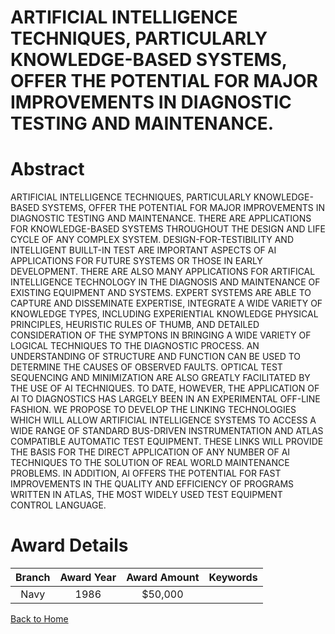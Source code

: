 
ARTIFICIAL INTELLIGENCE TECHNIQUES, PARTICULARLY KNOWLEDGE-BASED SYSTEMS, OFFER THE POTENTIAL FOR MAJOR IMPROVEMENTS IN DIAGNOSTIC TESTING AND MAINTENANCE.
===========================================================================================================================================================

# Abstract


ARTIFICIAL INTELLIGENCE TECHNIQUES, PARTICULARLY KNOWLEDGE-BASED SYSTEMS, OFFER THE POTENTIAL FOR MAJOR IMPROVEMENTS IN DIAGNOSTIC TESTING AND MAINTENANCE. THERE ARE APPLICATIONS FOR KNOWLEDGE-BASED SYSTEMS THROUGHOUT THE DESIGN AND LIFE CYCLE OF ANY COMPLEX SYSTEM. DESIGN-FOR-TESTIBILITY AND INTELLIGENT BUILLT-IN TEST ARE IMPORTANT ASPECTS OF AI APPLICATIONS FOR FUTURE SYSTEMS OR THOSE IN EARLY DEVELOPMENT. THERE ARE ALSO MANY APPLICATIONS FOR ARTIFICAL INTELLIGENCE TECHNOLOGY IN THE DIAGNOSIS AND MAINTENANCE OF EXISTING EQUIPMENT AND SYSTEMS. EXPERT SYSTEMS ARE ABLE TO CAPTURE AND DISSEMINATE EXPERTISE, INTEGRATE A WIDE VARIETY OF KNOWLEDGE TYPES, INCLUDING EXPERIENTIAL KNOWLEDGE PHYSICAL PRINCIPLES, HEURISTIC RULES OF THUMB, AND DETAILED CONSIDERATION OF THE SYMPTONS IN BRINGING A WIDE VARIETY OF LOGICAL TECHNIQUES TO THE DIAGNOSTIC PROCESS. AN UNDERSTANDING OF STRUCTURE AND FUNCTION CAN BE USED TO DETERMINE THE CAUSES OF OBSERVED FAULTS. OPTICAL TEST SEQUENCING AND MINIMIZATION ARE ALSO GREATLY FACILITATED BY THE USE OF AI TECHNIQUES. TO DATE, HOWEVER, THE APPLICATION OF AI TO DIAGNOSTICS HAS LARGELY BEEN IN AN EXPERIMENTAL OFF-LINE FASHION. WE PROPOSE TO DEVELOP THE LINKING TECHNOLOGIES WHICH WILL ALLOW ARTIFICIAL INTELLIGENCE SYSTEMS TO ACCESS A WIDE RANGE OF STANDARD BUS-DRIVEN INSTRUMENTATION AND ATLAS COMPATIBLE AUTOMATIC TEST EQUIPMENT. THESE LINKS WILL PROVIDE THE BASIS FOR THE DIRECT APPLICATION OF ANY NUMBER OF AI TECHNIQUES TO THE SOLUTION OF REAL WORLD MAINTENANCE PROBLEMS. IN ADDITION, AI OFFERS THE POTENTIAL FOR FAST IMPROVEMENTS IN THE QUALITY AND EFFICIENCY OF PROGRAMS WRITTEN IN ATLAS, THE MOST WIDELY USED TEST EQUIPMENT CONTROL LANGUAGE.  

# Award Details

|Branch|Award Year|Award Amount|Keywords|
| :---: | :---: | :---: | :---: |
|Navy|1986|$50,000||
  
  


[Back to Home](https://github.com/chrischow/dod_sbir_awards#873)